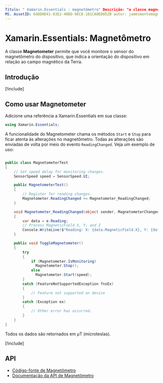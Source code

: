 ```yaml
---
Título: " Xamarin.Essentials : magnetômetro" Descrição: "a classe magnetômetro no Xamarin.Essentials permite monitorar o sensor magnetômetro do dispositivo, que indica a orientação do dispositivo em relação ao campo magnético da terra."
MS. AssetID: 64DD0D41-03E2-40DD-9EC8-101CA0ED852B autor: jamesmontemagno MS. Author: Jamont MS. Date: 11/04/2018 no-loc: [ Xamarin.Forms , Xamarin.Essentials ]
---
```


# <a name="xamarinessentials-magnetometer"></a>Xamarin.Essentials: Magnetômetro

A classe **Magnetometer** permite que você monitore o sensor do magnetômetro do dispositivo, que indica a orientação do dispositivo em relação ao campo magnético da Terra.

## <a name="get-started"></a>Introdução

[!include[](~/essentials/includes/get-started.md)]

## <a name="using-magnetometer"></a>Como usar Magnetometer

Adicione uma referência a Xamarin.Essentials em sua classe:

```csharp
using Xamarin.Essentials;
```

A funcionalidade do Magnetometer chama os métodos `Start` e `Stop` para ficar atenta às alterações no magnetômetro. Todas as alterações são enviadas de volta por meio do evento `ReadingChanged`. Veja um exemplo de uso:

```csharp

public class MagnetometerTest
{
    // Set speed delay for monitoring changes.
    SensorSpeed speed = SensorSpeed.UI;

    public MagnetometerTest()
    {
        // Register for reading changes.
        Magnetometer.ReadingChanged += Magnetometer_ReadingChanged;
    }

    void Magnetometer_ReadingChanged(object sender, MagnetometerChangedEventArgs e)
    {
        var data = e.Reading;
        // Process MagneticField X, Y, and Z
        Console.WriteLine($"Reading: X: {data.MagneticField.X}, Y: {data.MagneticField.Y}, Z: {data.MagneticField.Z}");
    }

    public void ToggleMagnetometer()
    {
        try
        {
            if (Magnetometer.IsMonitoring)
              Magnetometer.Stop();
            else
              Magnetometer.Start(speed);
        }
        catch (FeatureNotSupportedException fnsEx)
        {
            // Feature not supported on device
        }
        catch (Exception ex)
        {
            // Other error has occurred.
        }
    }
}
```

Todos os dados são retornados em μT (microteslas).

[!include[](~/essentials/includes/sensor-speed.md)]

## <a name="api"></a>API

- [Código-fonte de Magnetômetro](https://github.com/xamarin/Essentials/tree/master/Xamarin.Essentials/Magnetometer)
- [Documentação da API de Magnetômetro](xref:Xamarin.Essentials.Magnetometer)
